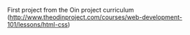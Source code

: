 First project from the Oin project curriculum 
(http://www.theodinproject.com/courses/web-development-101/lessons/html-css)